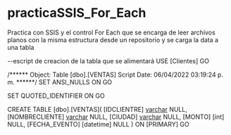 # practicaSSIS_For_Each
Practica con SSIS y el control For Each que se encarga de leer archivos planos con la misma estructura desde un repositorio y se carga la data a una tabla

--escript de creacion de la tabla que se alimentará
USE [Clientes]
GO

/****** Object:  Table [dbo].[VENTAS]    Script Date: 06/04/2022 03:19:24 p. m. ******/
SET ANSI_NULLS ON
GO

SET QUOTED_IDENTIFIER ON
GO

CREATE TABLE [dbo].[VENTAS](
	[IDCLIENTRE] [varchar](15) NULL,
	[NOMBRECLIENTE] [varchar](50) NULL,
	[CIUDAD] [varchar](25) NULL,
	[MONTO] [int] NULL,
	[FECHA_EVENTO] [datetime] NULL
) ON [PRIMARY]
GO
